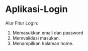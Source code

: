 # Aplikasi-Login

Alur Fitur Login:
1. Memasukkan email dan password
2. Memvalidasi masukan.
3. Menampilkan halaman home.
